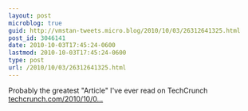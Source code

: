 ```yaml
---
layout: post
microblog: true
guid: http://vmstan-tweets.micro.blog/2010/10/03/26312641325.html
post_id: 3046141
date: 2010-10-03T17:45:24-0600
lastmod: 2010-10-03T17:45:24-0600
type: post
url: /2010/10/03/26312641325.html
---
```

Probably the greatest "Article" I've ever read on TechCrunch [techcrunch.com/2010/10/0...](http://techcrunch.com/2010/10/01/eh-oh-well/)

